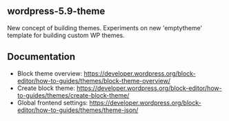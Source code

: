 ## wordpress-5.9-theme
New concept of building themes. Experiments on new 'emptytheme' template for building custom WP themes.

## Documentation 
 - Block theme overview: https://developer.wordpress.org/block-editor/how-to-guides/themes/block-theme-overview/
 - Create block theme: https://developer.wordpress.org/block-editor/how-to-guides/themes/create-block-theme/
 - Global frontend settings: https://developer.wordpress.org/block-editor/how-to-guides/themes/theme-json/
